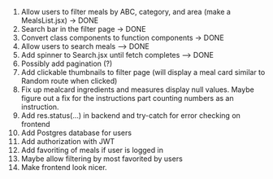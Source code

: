 1. Allow users to filter meals by ABC, category, and area (make a MealsList.jsx) -> DONE
2. Search bar in the filter page -> DONE
3. Convert class components to function components -> DONE
4. Allow users to search meals --> DONE
5. Add spinner to Search.jsx until fetch completes --> DONE
5. Possibly add pagination (?)
6. Add clickable thumbnails to filter page (will display a meal card similar to Random route when clicked)
7. Fix up mealcard ingredients and measures display null values. Maybe figure out a fix for the instructions part counting numbers as an instruction.
8. Add res.status(...) in backend and try-catch for error checking on frontend
9. Add Postgres database for users
10. Add authorization with JWT
11. Add favoriting of meals if user is logged in
12. Maybe allow filtering by most favorited by users
13. Make frontend look nicer.